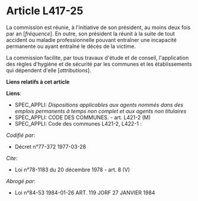 # Article L417-25

La commission est réunie, à l'initiative de son président, au moins deux fois par an [*fréquence*]. En outre, son président
la réunit à la suite de tout accident ou maladie professionnelle pouvant entraîner une incapacité permanente ou ayant
entraîné le décès de la victime.

La commission facilite, par tous travaux d'étude et de conseil, l'application des règles d'hygiène et de sécurité par les
communes et les établissements qui dépendent d'elle [*attributions*].

**Liens relatifs à cet article**

**Liens**:

  - SPEC_APPLI: *Dispositions applicables aux agents nommés dans des emplois permanents à temps non complet et aux agents non titulaires*
  - SPEC_APPLI: CODE DES COMMUNES. - art. L421-2 (M)
  - SPEC_APPLI: Code des communes L421-2, L422-1 :

_Codifié par_:

  - Décret n°77-372 1977-03-28

_Cite_:

  - Loi n°78-1183 du 20 décembre 1978 - art. 8 (V)

_Abrogé par_:

  - Loi n°84-53 1984-01-26 ART. 119 JORF 27 JANVIER 1984
